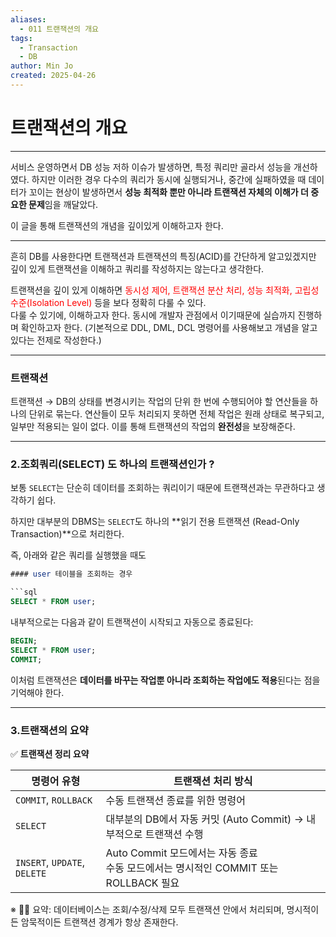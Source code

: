 ```yaml
---
aliases:
  - 011 트랜잭션의 개요
tags:
  - Transaction
  - DB
author: Min Jo
created: 2025-04-26
---
```


# 트랜잭션의 개요 
---

서비스 운영하면서 DB 성능 저하 이슈가 발생하면, 특정 쿼리만 골라서 성능을 개선하였다.
하지만 이러한 경우 다수의 쿼리가 동시에 실행되거나, 중간에 실패하였을 때 데이터가 꼬이는 현상이 발생하면서 **성능 최적화 뿐만 아니라 트랜잭션 자체의 이해가 더 중요한 문제**임을 깨달았다.

이 글을 통해 트랜잭션의 개념을 깊이있게 이해하고자 한다.

---

흔히 DB를 사용한다면 트랜잭션과 트랜잭션의 특징(ACID)를 간단하게 알고있겠지만 
깊이 있게 트랜잭션을 이해하고 쿼리를 작성하지는 않는다고 생각한다.

트랜잭션을 깊이 있게 이해하면 <font color="#ff0000">동시성 제어, 트랜잭션 분산 처리, 성능 최적화, 고립성 수준(Isolation Level)</font> 등을 보다 정확히 다룰 수 있다.  
다룰 수 있기에, 이해하고자 한다. 동시에 개발자 관점에서 이기때문에 실습까지 진행하며 확인하고자 한다.  (기본적으로 DDL, DML, DCL 명령어를 사용해보고 개념을 알고있다는 전제로 작성한다.)

---

### 트랜잭션 

트랜잭션 → DB의 상태를 변경시키는 작업의 단위 
한 번에 수행되어야 할 연산들을 하나의 단위로 묶는다.
연산들이 모두 처리되지 못하면 전체 작업은 원래 상태로 복구되고, 일부만 적용되는 일이 없다.
이를 통해 트랜잭션의 작업의 **완전성**을 보장해준다.

---

### 2.조회쿼리(SELECT) 도 하나의 트랜잭션인가 ? 

보통 `SELECT`는 단순히 데이터를 조회하는 쿼리이기 때문에 트랜잭션과는 무관하다고 생각하기 쉽다.

하지만 대부분의 DBMS는 `SELECT`도 하나의 **읽기 전용 트랜잭션 (Read-Only Transaction)**으로 처리한다.

즉, 아래와 같은 쿼리를 실행했을 때도

```sql
#### user 테이블을 조회하는 경우 

```sql
SELECT * FROM user; 
```

내부적으로는 다음과 같이 트랜잭션이 시작되고 자동으로 종료된다:

```sql 
BEGIN;
SELECT * FROM user;
COMMIT;
```

이처럼 트랜잭션은 **데이터를 바꾸는 작업뿐 아니라 조회하는 작업에도 적용**된다는 점을 기억해야 한다.

----

### 3.트랜잭션의  요약

✅ **트랜잭션 정리 요약**

| 명령어 유형         | 트랜잭션 처리 방식                                      |
|--------------------|--------------------------------------------------------|
| `COMMIT`, `ROLLBACK` | 수동 트랜잭션 종료를 위한 명령어                         |
| `SELECT`            | 대부분의 DB에서 자동 커밋 (Auto Commit) → 내부적으로 트랜잭션 수행 |
| `INSERT`, `UPDATE`, `DELETE` | Auto Commit 모드에서는 자동 종료<br>수동 모드에서는 명시적인 COMMIT 또는 ROLLBACK 필요 |


※ 🙋‍♂️ 요약: 데이터베이스는 조회/수정/삭제 모두 트랜잭션 안에서 처리되며, 명시적이든 암묵적이든 트랜잭션 경계가 항상 존재한다.